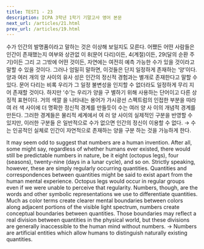 ```yaml
---
title: TEST1 - 23
description: ICPA 3학년 1학기 기말고사 영어 본문
next_url: /articles/21.html
prev_url: /articles/19.html
---
```


수가 인간의 발명품이라고 말하는 것은 이상해 보일지도 모른다. 어쨌든 어떤 사람들은 인간이 존재했는지 여부와 상관없 이 8(문어 다리)이든, 4(계절)이든, 29(달의 순환 주기)이든 그리 고 그밖에 어떤 것이든, 자연에는 여전히 예측 가능한 수가 있을 것이라고 말할 수 있을 것이다. 그러나 엄밀히 말하면, 이것들은 단지 일정하게 존재하는 ‘양’이다. 양과 여러 개의 양 사이의 유사 성은 인간의 정신적 경험과는 별개로 존재한다고 말할 수 있다. 문어 다리는 비록 우리가 그 일정 불변성을 인지할 수 없더라도 일정하게 무리 지어 존재할 것이다. 하지만 ‘수’는 우리가 양을 구 별하기 위해 사용하는 단어이고 다른 상징적 표현이다. 거의 색깔 을 나타내는 용어가 가시광선 스펙트럼의 인접한 부분을 따라 여 러 색 사이에 더 명확한 정신적 경계를 만들듯이 수는 여러 양 사 이의 개념적 경계를 만든다. 그러한 경계들은 물리적 세계에서 여 러 양 사이의 실제적인 구분을 반영할 수 있지만, 이러한 구분들 은 일반적으로 수가 없으면 인간의 정신이 이용할 수 없다. → 수는 인공적인 실체로 인간이 자연적으로 존재하는 양을 구분 하는 것을 가능하게 한다.

It may seem odd to suggest that numbers are a human invention. After all, some might say, regardless of whether humans ever existed, there would still be predictable numbers in nature, be it eight (octopus legs), four (seasons), twenty-nine (days in a lunar cycle), and so on. Strictly speaking, however, these are simply regularly occurring quantities. Quantities and correspondences between quantities might be said to exist apart from the human mental experience. Octopus legs would occur in regular groups even if we were unable to perceive that regularity. Numbers, though, are the words and other symbolic representations we use to differentiate quantities. Much as color terms create clearer mental boundaries between colors along adjacent portions of the visible light spectrum, numbers create conceptual boundaries between quantities. Those boundaries may reflect a real division between quantities in the physical world, but these divisions are generally inaccessible to the human mind without numbers. -> Numbers are artificial entities which allow humans to distinguish naturally existing quantities.
